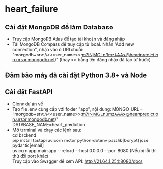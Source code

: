 # heart_failure
## Cài đặt MongoDB để làm Database
- Truy cập MongoDB Atlas để tạo tài khoản và đăng nhập
- Tải MongoDB Compass để truy cập từ local. Nhấn "Add new connection", nhập vào ô URI chuỗi: "mongodb+srv://<<user_name>>:m7lNjMGLn3mzAAAx@heartprediction.ursbr.mongodb.net/" (thay <<username>> bằng tên đăng nhập đã tạo từ trước) <br>
## Đảm bảo máy đã cài đặt Python 3.8+ và Node
## Cài đặt FastAPI
- Clone dự án về
- Tạo file .env cùng cấp với folder "app", nội dung: 
MONGO_URL = "mongodb+srv://<<user_name>>:m7lNjMGLn3mzAAAx@heartprediction.ursbr.mongodb.net/" <br>
DATABASE_NAME=heart_prediction
- Mở terminal và chạy các lệnh sau: <br>
  cd backend <br>
  pip install fastapi uvicorn motor python-dotenv passlib[bcrypt] jose pydantic[email] <br>
  uvicorn app.main:app --reload --host 0.0.0.0 --port 8080 (Nếu bị lỗi thì thử đổi port khác) <br>
Truy cập vào Swagger để xem API: http://21.64.1.254:8080/docs
